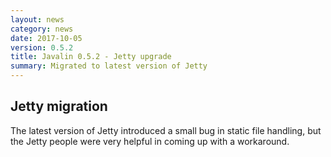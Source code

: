 ```yaml
---
layout: news
category: news
date: 2017-10-05
version: 0.5.2
title: Javalin 0.5.2 - Jetty upgrade
summary: Migrated to latest version of Jetty
---
```


## Jetty migration
The latest version of Jetty introduced a small bug in static file handling,
but the Jetty people were very helpful in coming up with a workaround.
